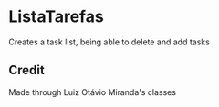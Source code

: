 # ListaTarefas
 Creates a task list, being able to delete and add tasks

## Credit
Made through Luiz Otávio Miranda's classes
